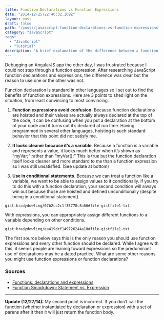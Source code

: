 ```yaml
---
title: Function Declarations vs Function Expressions
date: "2014-12-25T22:40:32.169Z"
layout: post
draft: false
path: "/posts/javascript-function-declarations-vs-function-expressions"
category: "JavaScript"
tags:
  - "JavaScript"
  - "Tutorial"
description: "A brief explanation of the difference between a function declaration and a function expression in JavaScript."
---
```


Debugging an AngularJS app the other day, I was frustrated because I could not step through a function expression. After researching JavaScript function declarations and expressions, the difference was clear but the reason to use one or the other was not.

Function declaration is standard in other languages so I set out to find the benefits of function expressions. Here are 3 points to shed light on the situation, from least convincing to most convincing.

1. **Function expressions avoid confusion**. Because function declarations are hoisted and their values are actually always declared at the top of the code, it can be confusing when you put a declaration at the bottom of your code and it turns out it’s declared at run time. Having programmed in several other languages, hoisting is such standard behavior that this point did not satisfy me.

2. **It looks cleaner because it’s a variable**. Because a function is a variable and represents a value, it looks much better when it’s shown as “myVar;” rather than “myVar();” This is true but the function declaration itself looks cleaner and more standard to me than a function expression so I was still unsatisfied. (See update at bottom)

3. **Use in conditional statements**. Because we can treat a function like a variable, we want to be able to assign values to it conditionally. If you try to do this with a function declaration, your second condition will always win out because those are hoisted and defined unconditionally (despite being in a conditional statement).

`gist:bradydowling/07b2cc2c1f35778c8a66#file-gistfile1-txt`

With expressions, you can appropriately assign different functions to a variable depending on other conditions.

`gist:bradydowling/ea419dcf149726244a10#file-gistfile1-txt`

The first source below says this is the only reason you should use function expressions and every other function should be declared. While I agree with this, it seems people are leaning toward expressions so the predominant use of declarations may be a dated practice. What are some other reasons you might use function expressions or function declarations?

### Sources
- [Functions: declarations and expressions](http://javascript.info/tutorial/functions-declarations-and-expressions)
- [Function Smackdown: Statement vs. Expression](http://www.unicodegirl.com/function-statement-versus-function-expression.html)

---

**Update (12/27/14):** My second point is incorrect. If you don’t call the function (whether instantiated by declaration or expression) with a set of parens after it then it will just return the function body.